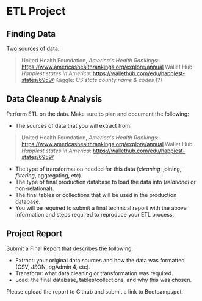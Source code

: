 # ETL Project

## Finding Data
Two sources of data:
> United Health Foundation, _America's Health Rankings_: https://www.americashealthrankings.org/explore/annual
> Wallet Hub: _Happiest states in America_: https://wallethub.com/edu/happiest-states/6959/
> Kaggle: _US state county name & codes_ (?)

## Data Cleanup & Analysis
Perform ETL on the data. Make sure to plan and document the following:

* The sources of data that you will extract from:
 > United Health Foundation, _America's Health Rankings_: https://www.americashealthrankings.org/explore/annual
 > Wallet Hub: _Happiest states in America_: https://wallethub.com/edu/happiest-states/6959/
* The type of transformation needed for this data (_cleaning_, joining, _filtering_, aggregating, etc).
* The type of final production database to load the data into (_relational_ or non-relational).
* The final tables or collections that will be used in the production database.
* You will be required to submit a final technical report with the above information and steps required to reproduce your ETL process.

## Project Report
Submit a Final Report that describes the following:

* Extract: your original data sources and how the data was formatted (CSV, JSON, pgAdmin 4, etc).
* Transform: what data cleaning or transformation was required.
* Load: the final database, tables/collections, and why this was chosen.

Please upload the report to Github and submit a link to Bootcampspot.
